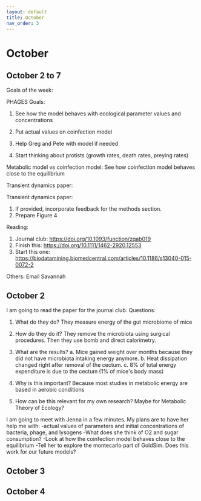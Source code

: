 ```yaml
---
layout: default
title: October
nav_order: 3
---
```


# October

## October 2 to 7 

Goals of the week:

PHAGES Goals:
1. See how the model behaves with ecological parameter values and concentrations

3. Put actual values on coinfection model
4. Help Greg and Pete with model if needed
5. Start thinking about protists (growth rates, death rates, preying rates)

Metabolic model vs coinfection model:
See how coinfection model behaves close to the equilibrium

Transient dynamics paper:
			
Transient dynamics paper:
1. If provided, incorporate feedback for the methods section. 
2. Prepare Figure 4

Reading:
1. Journal club: https://doi.org/10.1093/function/zqab019
2. Finish this: https://doi.org/10.1111/1462-2920.12553                               
3. Start this one: https://biodatamining.biomedcentral.com/articles/10.1186/s13040-015-0072-2

Others:
Email Savannah

## October 2
I am going to read the paper for the journal club. Questions:

1. What do they do?
They measure energy of the gut microbiome of mice

2. How do they do it?
They remove the microbiota using surgical procedures. Then they use bomb and direct calorimetry.

3. What are the results?
   a. Mice gained weight over months because they did not have microbiota intaking energy anymore.
   b. Heat dissipation changed right after removal of the cectum.
   c. 8% of total energy expenditure is due to the cectum (1% of mice's body mass)

4. Why is this important?
Because most studies in metabolic energy are based in aerobic conditions

5. How can be this relevant for my own research?
Maybe for Metabolic Theory of Ecology?


I am going to meet with Jenna in a few minutes.
My plans are to have her help me with:
-actual values of parameters and initial concentrations of bacteria, phage, and lysogens
-What does she think of O2 and sugar consumption?
-Look at how the coinfection model behaves close to the equilibrium
-Tell her to explore the montecarlo part of GoldSim. Does this work for our future models?

## October 3

## October 4
